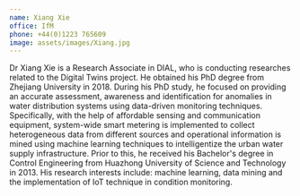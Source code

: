 ```yaml
---
name: Xiang Xie
office: IfM
phone: +44(0)1223 765609
image: assets/images/Xiang.jpg
---
```


Dr Xiang Xie is a Research Associate in DIAL, who is conducting researches related to the Digital Twins
project. He obtained his PhD degree from Zhejiang University in 2018. During his PhD study, he focused
on providing an accurate assessment, awareness and identification for anomalies in water distribution
systems using data-driven monitoring techniques. Specifically, with the help of affordable sensing and
communication equipment, system-wide smart metering is implemented to collect heterogeneous data from
different sources and operational information is mined using machine learning techniques to
intelligentize the urban water supply infrastructure. Prior to this, he received his Bachelor's degree
in Control Engineering from Huazhong University of Science and Technology in 2013. His research
interests include: machine learning, data mining and the implementation of IoT technique in condition
monitoring.
